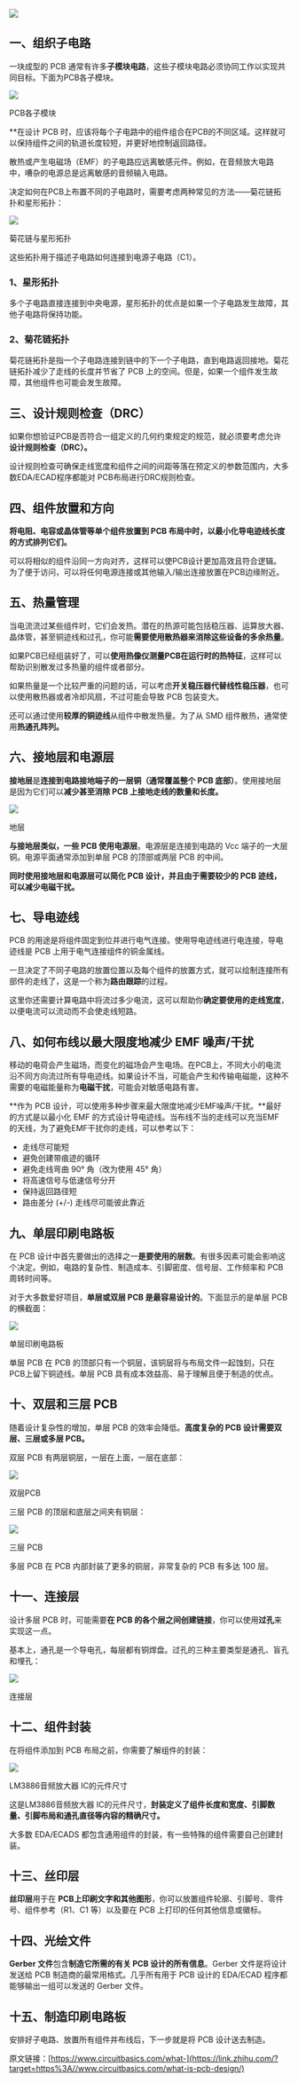 ![](https://pic1.zhimg.com/v2-e3fe59cb2e8c295ad5b7d713bc7ddf94_b.jpg)


## 一、组织子电路

一块成型的 PCB 通常有许多**子模块电路**，这些子模块电路必须协同工作以实现共同目标。下面为PCB各子模块。

![](https://pic1.zhimg.com/v2-87b7c7cfb8c41b460d357c229d70a422_b.jpg)

PCB各子模块

**在设计 PCB 时，应该将每个子电路中的组件组合在PCB的不同区域。这样就可以保持组件之间的轨道长度较短，并更好地控制返回路径。

散热或产生电磁场（EMF）的子电路应远离敏感元件。例如，在音频放大电路中，嘈杂的电源总是远离敏感的音频输入电路。



决定如何在PCB上布置不同的子电路时，需要考虑两种常见的方法——菊花链拓扑和星形拓扑：

![](https://pic1.zhimg.com/v2-441343a629833317d465d85e450f1c92_b.jpg)

菊花链与星形拓扑

这些拓扑用于描述子电路如何连接到电源子电路（C1）。

### 1、星形拓扑

多个子电路直接连接到中央电源，星形拓扑的优点是如果一个子电路发生故障，其他子电路将保持功能。

### 2、菊花链拓扑

菊花链拓扑是指一个子电路连接到链中的下一个子电路，直到电路返回接地。菊花链拓扑减少了走线的长度并节省了 PCB 上的空间。但是，如果一个组件发生故障，其他组件也可能会发生故障。

## 三、设计规则检查（DRC）

如果你想验证PCB是否符合一组定义的几何约束规定的规范，就必须要考虑允许**设计规则检查（DRC）。**

设计规则检查可确保走线宽度和组件之间的间距等落在预定义的参数范围内，大多数EDA/ECAD程序都能对 PCB布局进行DRC规则检查。

## 四、组件放置和方向

**将电阻、电容或晶体管等单个组件放置到 PCB 布局中时，以最小化导电迹线长度的方式排列它们。**

可以将相似的组件沿同一方向对齐，这样可以使PCB设计更加高效且符合逻辑。为了便于访问，可以将任何电源连接或其他输入/输出连接放置在PCB边缘附近。

## 五、热量管理

当电流流过某些组件时，它们会发热。潜在的热源可能包括稳压器、运算放大器、晶体管，甚至铜迹线和过孔，你可能**需要使用散热器来消除这些设备的多余热量**。

如果PCB已经组装好了，可以**使用热像仪测量PCB在运行时的热特征**，这样可以帮助识别散发过多热量的组件或者部分。

如果热量是一个比较严重的问题的话，可以考虑**开关稳压器代替线性稳压器**，也可以使用散热器或者冷却风扇，不过可能会导致 PCB 包装变大。

还可以通过使用**较厚的铜迹线**从组件中散发热量。为了从 SMD 组件散热，通常使用**热通孔阵列。**

## 六、接地层和电源层

**接地层**是**连接到电路接地端子的一层铜（通常覆盖整个 PCB 底部）**。使用接地层是因为它们可以**减少甚至消除 PCB 上接地走线的数量和长度。**

![](https://pica.zhimg.com/v2-771d2e2b8b8a8c5c5442e7ecb80c7f42_b.jpg)

地层

**与接地层类似，一些 PCB 使用电源层**。电源层是连接到电路的 Vcc 端子的一大层铜。电源平面通常添加到单层 PCB 的顶部或两层 PCB 的中间。

**同时使用接地层和电源层可以简化 PCB 设计，并且由于需要较少的 PCB 迹线，可以减少电磁干扰。**

## 七、导电迹线

PCB 的用途是将组件固定到位并进行电气连接。使用导电迹线进行电连接，导电迹线是 PCB 上用于电气连接组件的铜金属线。

一旦决定了不同子电路的放置位置以及每个组件的放置方式，就可以绘制连接所有部件的走线了，这是一个称为**路由跟踪**的过程。

这里你还需要计算电路中将流过多少电流，这可以帮助你**确定要使用的走线宽度**，以便电流可以流动而不会使走线短路。

## 八、如何布线以最大限度地减少 EMF 噪声/干扰

移动的电荷会产生磁场，而变化的磁场会产生电场。在PCB上，不同大小的电流沿不同方向流过所有导电迹线。如果设计不当，可能会产生和传输电磁能，这种不需要的电磁能量称为**电磁干扰**，可能会对敏感电路有害。

**作为 PCB 设计，可以使用多种步骤来最大限度地减少EMF噪声/干扰。**最好的方式是以最小化 EMF 的方式设计导电迹线。当布线不当的走线可以充当EMF 的天线，为了避免EMF干扰你的走线，可以参考以下：

- 走线尽可能短
- 避免创建带痕迹的循环
- 避免走线弯曲 90° 角（改为使用 45° 角）
- 将高速信号与低速信号分开
- 保持返回路径短
- 路由差分 (+/-) 走线尽可能彼此靠近

## 九、单层印刷电路板

在 PCB 设计中首先要做出的选择之一**是要使用的层数**。有很多因素可能会影响这个决定。例如，电路的复杂性、制造成本、引脚密度、信号层、工作频率和 PCB 周转时间等。

对于大多数爱好项目，**单层或双层 PCB 是最容易设计的**。下面显示的是单层 PCB 的横截面：

![](https://picx.zhimg.com/v2-9527701db1cfd9205c1fa653103c475d_b.jpg)

单层印刷电路板

单层 PCB 在 PCB 的顶部只有一个铜层，该铜层将与布局文件一起蚀刻，只在PCB上留下铜迹线。单层 PCB 具有成本效益高、易于理解且便于制造的优点。

## 十、双层和三层 PCB

随着设计复杂性的增加，单层 PCB 的效率会降低。**高度复杂的 PCB 设计需要双层、三层或多层 PCB。**

双层 PCB 有两层铜层，一层在上面，一层在底部：

![](https://pic2.zhimg.com/v2-2c57303d340a997fb24d15b580c83635_b.jpg)

双层PCB

三层 PCB 的顶层和底层之间夹有铜层：

![](https://pic2.zhimg.com/v2-b64866743dd7e4a0a3ac42ae0a669ceb_b.jpg)

三层 PCB

多层 PCB 在 PCB 内部封装了更多的铜层，非常复杂的 PCB 有多达 100 层。

## 十一、连接层

设计多层 PCB 时，可能需要**在 PCB 的各个层之间创建链接**，你可以使用**过孔**来实现这一点。

基本上，通孔是一个导电孔，每层都有铜焊盘。过孔的三种主要类型是通孔、盲孔和埋孔：

![](https://picx.zhimg.com/v2-055a23fa71b4ccaf2d5aa79845041249_b.jpg)

连接层

## 十二、组件封装

在将组件添加到 PCB 布局之前，你需要了解组件的封装：

![](https://picx.zhimg.com/v2-d534a7c3451118604c1dd09b11f28c67_b.jpg)

LM3886音频放大器 IC的元件尺寸

这是LM3886音频放大器 IC的元件尺寸，**封装定义了组件长度和宽度、引脚数量、引脚布局和通孔直径等内容的精确尺寸。**

大多数 EDA/ECADS 都包含通用组件的封装，有一些特殊的组件需要自己创建封装。

## 十三、丝印层

**丝印层**用于在 **PCB上印刷文字和其他图形**，你可以放置组件轮廓、引脚号、零件号、组件参考（R1、C1 等）以及要在 PCB 上打印的任何其他信息或徽标。

## 十四、光绘文件

**Gerber 文件**包含**制造它所需的有关 PCB 设计的所有信息**。Gerber 文件是将设计发送给 PCB 制造商的最常用格式。几乎所有用于 PCB 设计的 EDA/ECAD 程序都能够输出一组可以发送的 Gerber 文件。

## 十五、制造印刷电路板

安排好子电路、放置所有组件并布线后，下一步就是将 PCB 设计送去制造。

原文链接：[https://www.circuitbasics.com/what-](https://link.zhihu.com/?target=https%3A//www.circuitbasics.com/what-is-pcb-design/)